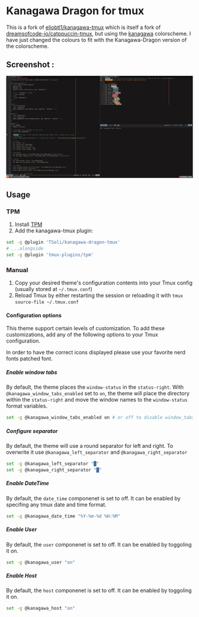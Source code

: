 # Kanagawa Dragon for tmux

This is a fork of
[eliobtl1/kanagawa-tmux](https://gitlab.com/eliobtl1/kanagawa-tmux) which is
itself a fork of
[dreamsofcode-io/catppuccin-tmux](https://github.com/dreamsofcode-io/catppuccin-tmux),
but using the [kanagawa](https://github.com/rebelot/kanagawa.nvim) colorscheme.
I have just changed the colours to fit with the Kanagawa-Dragon version of the
colorscheme.

## Screenshot :

![](./kanagawa-dragon-tmux.png)

## Usage

### TPM

1. Install [TPM](https://github.com/tmux-plugins/tpm)
2. Add the kanagawa-tmux plugin:

```bash
set -g @plugin 'TSoli/kanagawa-dragon-tmux'
# ...alongside
set -g @plugin 'tmux-plugins/tpm'
```

### Manual

1. Copy your desired theme's configuration contents into your Tmux config
   (usually stored at `~/.tmux.conf`)
2. Reload Tmux by either restarting the session or reloading it with
   `tmux source-file ~/.tmux.conf`

#### Configuration options

This theme support certain levels of customization. To add these customizations,
add any of the following options to your Tmux configuration.

In order to have the correct icons displayed please use your favorite nerd fonts
patched font.

##### Enable window tabs

By default, the theme places the `window-status` in the `status-right`. With
`@kanagawa_window_tabs_enabled` set to `on`, the theme will place the directory
within the `status-right` and move the window names to the `window-status`
format variables.

```sh
set -g @kanagawa_window_tabs_enabled on # or off to disable window_tabs
```

##### Configure separator

By default, the theme will use a round separator for left and right. To
overwrite it use `@kanagawa_left_separator` and `@kanagawa_right_separator`

```sh
set -g @kanagawa_left_separator "█"
set -g @kanagawa_right_separator "█"
```

##### Enable DateTime

By default, the `date_time` componenet is set to off. It can be enabled by
specifing any tmux date and time format.

```sh
set -g @kanagawa_date_time "%Y-%m-%d %H:%M"
```

##### Enable User

By default, the `user` componenet is set to off. It can be enabled by toggoling
it on.

```sh
set -g @kanagawa_user "on"
```

##### Enable Host

By default, the `host` componenet is set to off. It can be enabled by toggoling
it on.

```sh
set -g @kanagawa_host "on"
```
